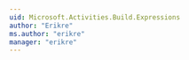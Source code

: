 ```yaml
---
uid: Microsoft.Activities.Build.Expressions
author: "Erikre"
ms.author: "erikre"
manager: "erikre"
---
```

